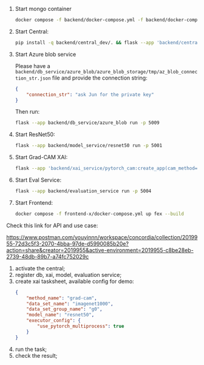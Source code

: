 1. Start mongo container

   ```bash
   docker compose -f backend/docker-compose.yml -f backend/docker-compose-dev.yml up mongo --build
   ```

2. Start Central:

   ``` bash
   pip install -q backend/central_dev/. && flask --app 'backend/central:create_app("dev")' run -p 5006
   ```

3. Start Azure blob service

   Please have a `backend/db_service/azure_blob/azure_blob_storage/tmp/az_blob_connection_str.json` file and provide the connection string:
   ``` json
   {
       "connection_str": "ask Jun for the private key"
   }
   ```

   Then run:

   ``` bash
   flask --app backend/db_service/azure_blob run -p 5009  
   ```

4. Start ResNet50:

   ``` bash
   flask --app backend/model_service/resnet50 run -p 5001      
   ```

5. Start Grad-CAM XAI:

   ``` bash
   flask --app 'backend/xai_service/pytorch_cam:create_app(cam_method="grad-cam")' run -p 5003
   ```

6. Start Eval Service:

   ``` bash
   flask --app backend/evaluation_service run -p 5004
   ```

7. Start Frontend:

   ``` bash
   docker compose -f frontend-x/docker-compose.yml up fex --build
   ```



Check this link for API and use case:

https://www.postman.com/youyinnn/workspace/concordia/collection/2019955-72d3c5f3-2070-4bba-97de-d5990085b20e?action=share&creator=2019955&active-environment=2019955-c8be28eb-2739-48db-89b7-a74fc752029c

1. activate the central;
2. register db, xai, model, evaluation service;
3. create xai tasksheet, available config for demo:
   ``` json
   {
       "method_name": "grad-cam",
       "data_set_name": "imagenet1000",
       "data_set_group_name": "g0",
       "model_name": "resnet50",
       "executor_config": {
           "use_pytorch_multiprocess": true
       }
   }
   ```
5. run the task;
6. check the result;
